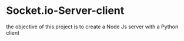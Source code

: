 # Socket.io-Server-client
the objective of this project is to create a Node Js server with a Python client

